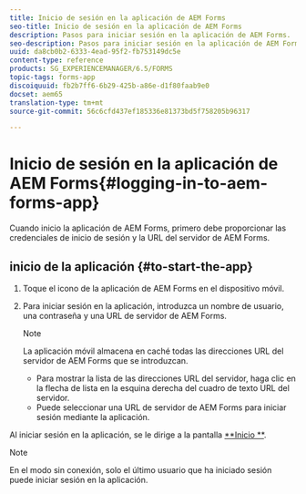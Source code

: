 ```yaml
---
title: Inicio de sesión en la aplicación de AEM Forms
seo-title: Inicio de sesión en la aplicación de AEM Forms
description: Pasos para iniciar sesión en la aplicación de AEM Forms.
seo-description: Pasos para iniciar sesión en la aplicación de AEM Forms.
uuid: da8cb0b2-6333-4ead-95f2-fb753149dc5e
content-type: reference
products: SG_EXPERIENCEMANAGER/6.5/FORMS
topic-tags: forms-app
discoiquuid: fb2b7ff6-6b29-425b-a86e-d1f80faab9e0
docset: aem65
translation-type: tm+mt
source-git-commit: 56c6cfd437ef185336e81373bd5f758205b96317

---
```



# Inicio de sesión en la aplicación de AEM Forms{#logging-in-to-aem-forms-app}

Cuando inicio la aplicación de AEM Forms, primero debe proporcionar las credenciales de inicio de sesión y la URL del servidor de AEM Forms.

## inicio de la aplicación {#to-start-the-app}

1. Toque el icono de la aplicación de AEM Forms en el dispositivo móvil.
1. Para iniciar sesión en la aplicación, introduzca un nombre de usuario, una contraseña y una URL de servidor de AEM Forms.

   >[!NOTE]
   >
   >La aplicación móvil almacena en caché todas las direcciones URL del servidor de AEM Forms que se introduzcan.
   >
   >    * Para mostrar la lista de las direcciones URL del servidor, haga clic en la flecha de lista en la esquina derecha del cuadro de texto URL del servidor.
   >    * Puede seleccionar una URL de servidor de AEM Forms para iniciar sesión mediante la aplicación.


Al iniciar sesión en la aplicación, se le dirige a la pantalla [**Inicio **](../../forms/using/home-screen.md).

>[!NOTE]
>
>En el modo sin conexión, solo el último usuario que ha iniciado sesión puede iniciar sesión en la aplicación.
